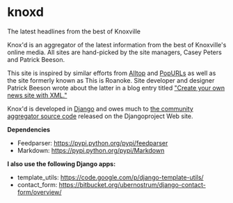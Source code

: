 knoxd
=====

The latest headlines from the best of Knoxville

Knox'd is an aggregator of the latest information from the best of Knoxville's online media. All sites are hand-picked by the site managers, Casey Peters and Patrick Beeson.

This site is inspired by similar efforts from <a href="http://alltop.com/">Alltop</a> and <a href="http://popurls.com/">PopURLs</a> as well as the site formerly known as This is Roanoke. Site developer and designer Patrick Beeson wrote about the latter in a blog entry titled <a href="http://patrickbeeson.com/blog/2007/aug/24/create-your-own-news-site-with/">"Create your own news site with XML."</a>

Knox'd is developed in <a href="http://djangoproject.org">Django</a> and owes much to <a href="https://github.com/django/djangoproject.com/tree/master/aggregator">the community aggregator source code</a> released on the Djangoproject Web site.

**Dependencies**
* Feedparser: https://pypi.python.org/pypi/feedparser
* Markdown: https://pypi.python.org/pypi/Markdown

**I also use the following Django apps:**
* template_utils: https://code.google.com/p/django-template-utils/
* contact_form: https://bitbucket.org/ubernostrum/django-contact-form/overview/

